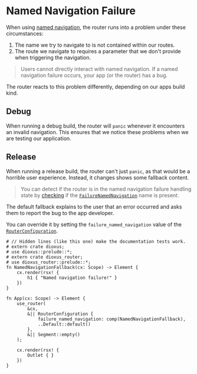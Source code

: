 # Named Navigation Failure

When using [named navigation](../navigation/name.md), the router runs into a
problem under these circumstances:
1. The name we try to navigate to is not contained within our routes.
2. The route we navigate to requires a parameter that we don't provide when
   triggering the navigation.

> Users cannot directly interact with named navigation. If a named navigation
> failure occurs, your app (or the router) has a bug.

The router reacts to this problem differently, depending on our apps build kind.

## Debug
When running a debug build, the router will `panic` whenever it encounters an
invalid navigation. This ensures that we notice these problems when we are
testing our application.

## Release
When running a release build, the router can't just `panic`, as that would be a
horrible user experience. Instead, it changes shows some fallback content.

> You can detect if the router is in the named navigation failure handling state
> by [checking](../navigation/name.md#check-if-a-name-is-present) if the
> [`FailureNamedNavigation`] name is present.

The default fallback explains to the user that an error occurred and asks them
to report the bug to the app developer.

You can override it by setting the `failure_named_navigation` value of the
[`RouterConfiguration`].

```rust,no_run
# // Hidden lines (like this one) make the documentation tests work.
# extern crate dioxus;
# use dioxus::prelude::*;
# extern crate dioxus_router;
# use dioxus_router::prelude::*;
fn NamedNavigationFallback(cx: Scope) -> Element {
    cx.render(rsx! {
        h1 { "Named navigation failure!" }
    })
}

fn App(cx: Scope) -> Element {
    use_router(
        &cx,
        &|| RouterConfiguration {
            failure_named_navigation: comp(NamedNavigationFallback),
            ..Default::default()
        },
        &|| Segment::empty()
    );

    cx.render(rsx! {
        Outlet { }
    })
}
```

[`FailureNamedNavigation`]: https://docs.rs/dioxus-router-core/latest/dioxus_router_core/prelude/struct.FailureNamedNavigation.html
[`RouterConfiguration`]: https://docs.rs/dioxus-router/latest/dioxus_router/hooks/struct.RouterConfiguration.html
